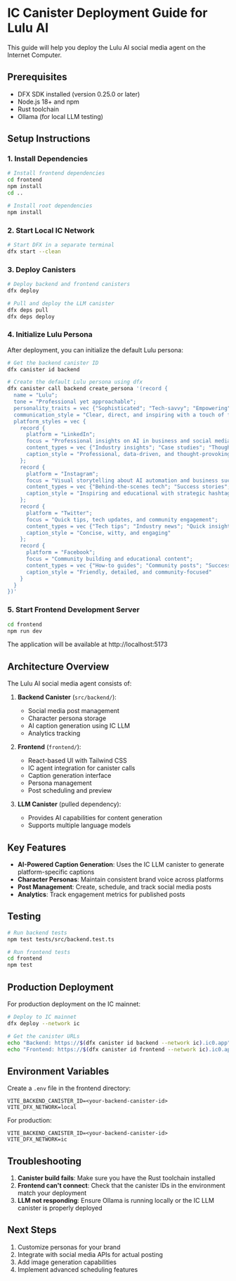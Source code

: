 # IC Canister Deployment Guide for Lulu AI

This guide will help you deploy the Lulu AI social media agent on the Internet Computer.

## Prerequisites

- DFX SDK installed (version 0.25.0 or later)
- Node.js 18+ and npm
- Rust toolchain
- Ollama (for local LLM testing)

## Setup Instructions

### 1. Install Dependencies

```bash
# Install frontend dependencies
cd frontend
npm install
cd ..

# Install root dependencies
npm install
```

### 2. Start Local IC Network

```bash
# Start DFX in a separate terminal
dfx start --clean
```

### 3. Deploy Canisters

```bash
# Deploy backend and frontend canisters
dfx deploy

# Pull and deploy the LLM canister
dfx deps pull
dfx deps deploy
```

### 4. Initialize Lulu Persona

After deployment, you can initialize the default Lulu persona:

```bash
# Get the backend canister ID
dfx canister id backend

# Create the default Lulu persona using dfx
dfx canister call backend create_persona '(record {
  name = "Lulu";
  tone = "Professional yet approachable";
  personality_traits = vec {"Sophisticated"; "Tech-savvy"; "Empowering"; "Forward-thinking"};
  communication_style = "Clear, direct, and inspiring with a touch of futuristic flair";
  platform_styles = vec {
    record {
      platform = "LinkedIn";
      focus = "Professional insights on AI in business and social media automation";
      content_types = vec {"Industry insights"; "Case studies"; "Thought leadership"};
      caption_style = "Professional, data-driven, and thought-provoking"
    };
    record {
      platform = "Instagram";
      focus = "Visual storytelling about AI automation and business success";
      content_types = vec {"Behind-the-scenes tech"; "Success stories"; "Tips & tricks"};
      caption_style = "Inspiring and educational with strategic hashtags"
    };
    record {
      platform = "Twitter";
      focus = "Quick tips, tech updates, and community engagement";
      content_types = vec {"Tech tips"; "Industry news"; "Quick insights"};
      caption_style = "Concise, witty, and engaging"
    };
    record {
      platform = "Facebook";
      focus = "Community building and educational content";
      content_types = vec {"How-to guides"; "Community posts"; "Success stories"};
      caption_style = "Friendly, detailed, and community-focused"
    }
  }
})'
```

### 5. Start Frontend Development Server

```bash
cd frontend
npm run dev
```

The application will be available at http://localhost:5173

## Architecture Overview

The Lulu AI social media agent consists of:

1. **Backend Canister** (`src/backend/`):
   - Social media post management
   - Character persona storage
   - AI caption generation using IC LLM
   - Analytics tracking

2. **Frontend** (`frontend/`):
   - React-based UI with Tailwind CSS
   - IC agent integration for canister calls
   - Caption generation interface
   - Persona management
   - Post scheduling and preview

3. **LLM Canister** (pulled dependency):
   - Provides AI capabilities for content generation
   - Supports multiple language models

## Key Features

- **AI-Powered Caption Generation**: Uses the IC LLM canister to generate platform-specific captions
- **Character Personas**: Maintain consistent brand voice across platforms
- **Post Management**: Create, schedule, and track social media posts
- **Analytics**: Track engagement metrics for published posts

## Testing

```bash
# Run backend tests
npm test tests/src/backend.test.ts

# Run frontend tests
cd frontend
npm test
```

## Production Deployment

For production deployment on the IC mainnet:

```bash
# Deploy to IC mainnet
dfx deploy --network ic

# Get the canister URLs
echo "Backend: https://$(dfx canister id backend --network ic).ic0.app"
echo "Frontend: https://$(dfx canister id frontend --network ic).ic0.app"
```

## Environment Variables

Create a `.env` file in the frontend directory:

```env
VITE_BACKEND_CANISTER_ID=<your-backend-canister-id>
VITE_DFX_NETWORK=local
```

For production:
```env
VITE_BACKEND_CANISTER_ID=<your-backend-canister-id>
VITE_DFX_NETWORK=ic
```

## Troubleshooting

1. **Canister build fails**: Make sure you have the Rust toolchain installed
2. **Frontend can't connect**: Check that the canister IDs in the environment match your deployment
3. **LLM not responding**: Ensure Ollama is running locally or the IC LLM canister is properly deployed

## Next Steps

1. Customize personas for your brand
2. Integrate with social media APIs for actual posting
3. Add image generation capabilities
4. Implement advanced scheduling features
